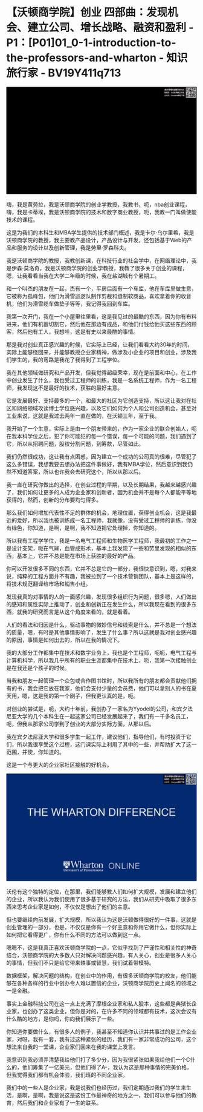 # 【沃顿商学院】创业 四部曲：发现机会、建立公司、增长战略、融资和盈利 - P1：[P01]01_0-1-introduction-to-the-professors-and-wharton - 知识旅行家 - BV19Y411q713

![](img/c4b7e3a83be0eb7f04845ce837676edc_0.png)

嗨，我是黄劳拉，我是沃顿商学院的创业学教授，我教书，呃，nba创业课程，嗨，我是卡蒂埃，我是沃顿商学院的技术和数字商业教授，呃，我教一门叫做使能技术的课程。

这是为我们的本科生和MBA学生提供的技术部门概述，我是卡尔·乌尔里希，我是沃顿商学院的教授，我主要教产品设计，产品设计与开发，还包括基于Web的产品和服务的设计以及创新管理，我是劳里·罗森科夫。

我是沃顿商学院的教授，我教创新课，在科技行业的社会学中，在网络理论中，我是伊森·莫洛奇，我是沃顿商学院的创业学教授，我教了很多关于创业的课程，嗯，让我看看当我在大学二年级的时候，我在盐湖城有个暑期工。

和一个叫杰的朋友在一起，杰有一个，平房后面有一个车库，他在车库里做生意，它被称为孤峰包，他们为滑雪巡逻队制作剪裁和缝制软商品，喜欢拿着你的收音机，他们为滑雪缆车做垫子等等，我记得我回到车库。

我第一次开门，我在一个小屋里往里看，这是我见过的最酷的东西，因为你有布料进来，他们有机器切割它，然后他在那边有成品，和他们付钱给他买这些东西的顾客，然后他有工人，我想哇，这是有史以来最酷的事情。

那是我对创业真正感兴趣的时候，它实际上已经，让我们看看大约30年的时间，实际上能够绕回来，并能够教授企业家精神，做涉及小企业的项目和创业，涉及我们学生的，我的弯路是我花了我得到了工程学位。

我在其他领域做研究和产品开发，但我觉得超级荣幸，现在是前面和中心，在工作中创业发生了什么，我也受过工程师的训练，我是一名系统工程师，作为一名工程师，我发现这不是最好的技术，获胜的最好主意。

它是发展最好、支持最多的一个，和最大的社区为它创造支持，所以这让我对在社区和网络领域攻读博士学位感兴趣，以及它们如何为个人和公司创造机会，甚至对工业来说，这就是我过去两年一直在做的，在沃顿三年，至于我。

我开始了一个生意，实际上是由一个朋友带来的，作为一家企业的联合创始人，呃在我本科学位之后，犯了你可能犯的每一个错误，每一个可能的问题，我们遇到了它，所以从招聘问题，股权分割问题，到筹款，尽管如此。

我们仍然很成功，这让我有点困惑，因为建立一个成功的公司真的很难，尽管犯了这么多错误，我想我要去想办法把这件事做好，我有MBA学位，然后意识到我仍然不知道答案，所以也许我会去研究这个，所以从那以后。

我一直在研究你做出的选择，在创业过程的早期，以及长期结果，我越来越感兴趣了，我们如何让更多的人成为企业家和创新者，因为机会并不是每个人都能平等地获得的，然而，创新的分布要均匀得多。

那么我们如何增加代表性不足的群体的机会，地理位置，获得创业机会，这是我最近的爱好，所以我也被训练成一名工程师，我就像，没有受过工程师的训练，你没有绿色，你知道，是啊，是啊，我不知道把它处理掉，你知道的。

所以我有工程学学位，我是一名电气工程师和生物医学工程师，我最初的工作之一是设计支架，呃在气球，血管成形术，基本上我发现了一些和劳里发现的相似的东西，基本上，它并不总是能在市场上获胜的最好的产品。

你可以开发很多不同的东西，它并不总是它的一部分，我很快意识到，嗯，对我来说，纯粹的工程方面并不有趣，我被拉到了一个技术营销团队，基本上是这样的，将技术规范翻译给市场和销售小组。

发现我真的对事情的人的一面感兴趣，发现很多组织行为问题，很多嗯，人们做出的感知和属性实际上推动了，创业和创新正在发生什么，所以我现在看到的很多东西，就我的研究而言是从这个角度来看的，就是看着。

人们的看法和归因是什么，驱动事物的微妙信号和线索是什么，并不总是一个想法的质量，嗯，有时是其他事情影响了，发生了什么事？所以这就是我对创业感兴趣的原因，事情是如何出去的，所以在我的情况下。

我的大部分工作都集中在技术和数字业务上，我也是个工程师，呃呃，电气工程与计算机科学，所以我几乎所有的职业生涯都集中在技术上，呃，我第一次接触创业是在我还是个孩子的时候。

当我和朋友一起管理一个众包或合作图书馆时，所以我所有的朋友都会贡献他们拥有的书，我会把它放在我家，他们会支付少量的会员费，他们可以拿别人的书在夏天用，嗯，这是我的第一个刷子，但我更认真的是，呃。

对创业的尝试是，呃，大约十年前，我创办了一家名为Yyodel的公司，和宾夕法尼亚大学的几个本科生在一起这家公司已经发展起来了，我们有一千多名员工，呃，但我从那家公司学到了创业的大部分实际方面，从那以后。

我在宾夕法尼亚大学和很多学生一起工作，建议他们，指导他们，有时投资于它们，所以我很享受这个过程，这门课实际上利用了其中的一些，并帮助扩大了这一范围，并使，你知道的。

这是一个与更大的企业家社区接触的好机会。

![](img/c4b7e3a83be0eb7f04845ce837676edc_2.png)

沃伦有这个独特的定位，在那里，我们能够教人们如何扩大规模，发展和建立他们的企业，所以我认为我们使用了很多基于研究的方法，我们从研究中吸取了很多东西来思考企业家是如何，不仅仅是想出了他们的主意。

但也要继续向前发展，扩大规模，所以我认为这是沃顿做得很好的一件事，这就是创业管理的一部分，也是，不仅仅是你有一个好主意和你用它做什么，但你实际上如何把它看得更广，你有什么不同的方法可以做到这一点。

嗯嗯不，这是我真正喜欢沃顿商学院的一点，它似乎找到了严谨性和相关性的神奇结合，沃顿商学院的大多数人只对解决问题感兴趣，有人关心，创业是很多人关心的事情，但我们不只是给它带来轶事或智慧，我们试着带模特。

数据框架，解决问题的结构，在创业中的作用，有很多沃顿商学院的校友，他们能够在各种各样的行业中创办令人难以置信的企业，沃顿商学院历史上闻名的领域之一是金融。

事实上金融科技公司在这一点上充满了摩根企业家和私人股本，这些都是典狱长企业家，也创办了这类企业，但你是对的，在许多不同的领域都有技术，这次会议有什么酷的地方，是你吗，你向我们展示了一些。

你知道你要做什么，有很多人的例子，我甚至不知道你认识并共事过的是工作企业家，对呀，我有一套，我有过这种紧张的经历，我们有一家非常成功的公司，这个想法来自我的一堂课，企业家们回来在我的课堂上发言。

我意识到我必须弄清楚我给他们打了多少分，因为我很紧张如果我给他们一个C什么的，他们筹集了一亿美元，但他们得了A-，我认为这是那种事情的完美价格，但我觉得我们都有机会体验，我们班的不同企业家。

我们中的一些人是企业家，我是说我们也经历过，我们定期通过我们的学生来生活，是啊，是啊，我是说这是这份工作最神奇的地方之一，我们可以参与他们的教育，然后我们和企业家有了一生的联系。


